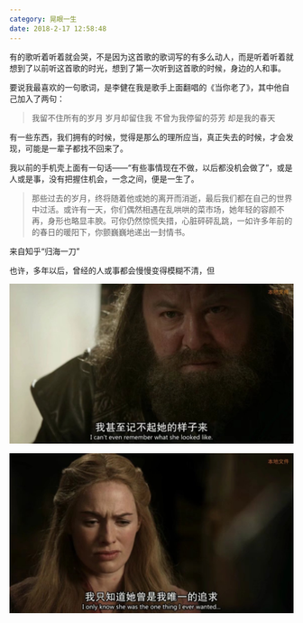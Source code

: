 ```yaml
---
category: 晃眼一生
date: 2018-2-17 12:58:48
---
```


有的歌听着听着就会哭，不是因为这首歌的歌词写的有多么动人，而是听着听着就想到了以前听这首歌的时光，想到了第一次听到这首歌的时候，身边的人和事。

要说我最喜欢的一句歌词，是李健在我是歌手上面翻唱的《当你老了》，其中他自己加入了两句：

> 我留不住所有的岁月
  岁月却留住我
  不曾为我停留的芬芳
  却是我的春天

有一些东西，我们拥有的时候，觉得是那么的理所应当，真正失去的时候，才会发现，可能是一辈子都找不回来了。

我以前的手机壳上面有一句话——“有些事情现在不做，以后都没机会做了”，或是人或是事，没有把握住机会，一念之间，便是一生了。

> 那些过去的岁月，终将随着他或她的离开而消逝，最后我们都在自己的世界中过活。或许有一天，你们偶然相遇在乱哄哄的菜市场，她年轻的容颜不再，身形也略显丰腴。可你仍然惊慌失措，心脏砰砰乱跳，一如许多年前的的春日的暖阳下，你颤巍巍地递出一封情书。

来自知乎“归海一刀”

也许，多年以后，曾经的人或事都会慢慢变得模糊不清，但

![](/pics/2018/02/1701.jpg)

![](/pics/2018/02/1702.jpg)

